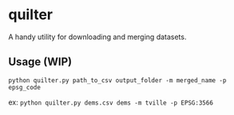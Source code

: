 # quilter

A handy utility for downloading and merging datasets.

## Usage (WIP)

`python quilter.py path_to_csv output_folder -m merged_name -p epsg_code`

ex: `python quilter.py dems.csv dems -m tville -p EPSG:3566`

